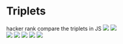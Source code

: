 # Triplets
hacker rank compare the triplets in JS
<img src="http://i.imgur.com/JCL5tlx.png">
<img src="http://i.imgur.com/j0ejYF7.png">
<br>
<img src="http://i.imgur.com/odSEX5q.png">
<img src="http://i.imgur.com/L6lN5CJ.png">
<img src="http://i.imgur.com/yesOFuX.png">
<img src="http://i.imgur.com/AJ770T1.png">
<img src="http://i.imgur.com/K7ri3pS.png">
